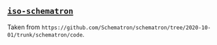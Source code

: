 ## [`iso-schematron`](iso-schematron/)

Taken from `https://github.com/Schematron/schematron/tree/2020-10-01/trunk/schematron/code`.
